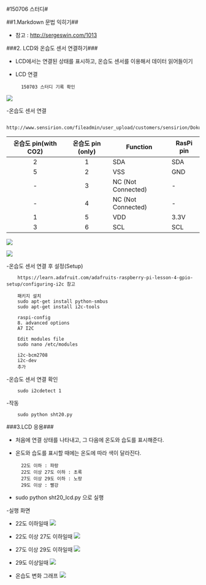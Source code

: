 #150706 스터디#

##1.Markdown 문법 익히기##
- 참고 : http://sergeswin.com/1013

###2. LCD와 온습도 센서 연결하기###
- LCD에서는 연결된 상태를 표시하고, 온습도 센서를 이용해서 데이터 읽어들이기

- LCD 연결

        150703 스터디 기록 확인
        
![](picture/IMG_0074.jpg)

-온습도 센서 연결

        http://www.sensirion.com/fileadmin/user_upload/customers/sensirion/Dokumente/Humidity/Sensirion_Humidity_SHT20_Datasheet_V3.pdf
        
| 온습도 pin(with CO2) | 온습도 pin (only) | Function           | RasPi pin |
|:--------------------:|:-----------------:|--------------------|-----------|
|           2          |         1         | SDA                | SDA       |
|           5          |         2         | VSS                | GND       |
|           -          |         3         | NC (Not Connected) | -         |
|           -          |         4         | NC (Not Connected) | -         |
|           1          |         5         | VDD                | 3.3V      |
|           3          |         6         | SCL                | SCL       |

![](picture/IMG_0071.jpg)

![](picture/IMG_0073.jpg)
  
-온습도 센서 연결 후 설정(Setup)

        https://learn.adafruit.com/adafruits-raspberry-pi-lesson-4-gpio-setup/configuring-i2c 참고
        
        패키지 설치
        sudo apt-get install python-smbus
        sudo apt-get install i2c-tools
        
        raspi-config
        8. advanced options
        A7 I2C
        
        Edit modules file
        sudo nano /etc/modules
        
        i2c-bcm2708
        i2c-dev
        추가
        
-온습도 센서 연결 확인

        sudo i2cdetect 1
        
-작동

        sudo python sht20.py
        

###3.LCD 응용###

- 처음에 연결 상태를 나타내고, 그 다음에 온도와 습도를 표시해준다.
- 온도와 습도를 표시할 때에는 온도에 따라 색이 달라진다.

        22도 이하 : 파랑 
        22도 이상 27도 이하 : 초록 
        27도 이상 29도 이하 : 노랑 
        29도 이상 : 빨강
        
- sudo python sht20_lcd.py 으로 실행
 
-실행 화면

- 22도 이하일때
![](picture/IMG_0075.jpg)

- 22도 이상 27도 이하일때
![](picture/IMG_0076.jpg)

- 27도 이상 29도 이하일때
![](picture/IMG_0077.jpg)

- 29도 이상일때
![](picture/IMG_0078.jpg)


- 온습도 변화 그래프
![](picture/test_after2.jpg)
